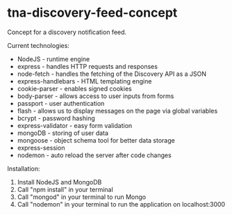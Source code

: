 # tna-discovery-feed-concept
Concept for a discovery notification feed.

Current technologies:

* NodeJS - runtime engine
* express - handles HTTP requests and responses
* node-fetch - handles the fetching of the Discovery API as a JSON
* express-handlebars - HTML templating engine
* cookie-parser - enables signed cookies
* body-parser - allows access to user inputs from forms
* passport - user authentication
* flash - allows us to display messages on the page via global variables
* bcrypt - password hashing
* express-validator - easy form validation
* mongoDB - storing of user data
* mongoose - object schema tool for better data storage
* express-session
* nodemon - auto reload the server after code changes

Installation:

1. Install NodeJS and MongoDB
2. Call "npm install" in your terminal
3. Call "mongod" in your terminal to run Mongo
3. Call "nodemon" in your terminal to run the application on localhost:3000


